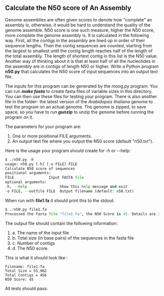 <h2> Calculate the N50 score of An Assembly</h2>

Genome assemblies are often given scores to denote how "complete" an assembly is, otherwise, it would be hard to understand the quality of the genome assemble. N50 score is one such measure, higher the N50 score, more complete the genome assembly is. It is calculated in the following way. First, all the contigs in the assembly are lined up in order of their sequence lengths. Then the contig sequences are counted, starting from the largest to smallest until the contig length reaches half of the length of the total assembly. The length of shortest contig in this list is the N50 value. Another way of thinking about it is that at least half of all the nucleotides in the assembly are in contigs of length N50 or higher.
Write a Python program **n50.py** that calculates the N50 score of input sequences into an output text file.

The inputs for this program can be generated by the moog.py program. You can run ***make fasta*** to create fasta files of variable sizes in this directory. You can then use these files for testing your program. There is also another file in the folder- the latest version of the *Arabidopsis thaliana* genome to test the program on an actual genome. The genome is zipped, to save space, so you have to run ***gunzip*** to unzip the genome before running the program on it.

The parameters for your program are:

1. One or more positional FILE arguments.
2. An output text file where you output the N50 score (default "n50.txt").

Here is the usage your program should create for -h or --help:

```python
$ ./n50.py -h
usage: n50.py [-h] [-o FILE] FILE
Calculate N50 score of sequences
positional arguments:
FILE 				Input FASTA file
optional arguments:
-h, --help               Show this help message and exit
-o FILE, --outfile FILE  Output filename (default: n50.txt)
```

When run with **file1.fa** it should print this to the stdout:

```python
$ ./n50.py file1.fa
Processed the fasta file "file1.fa", the N50 Score is 45. Details are in the "n50.txt".
```

The output file should contain the following information:

1. a. The name of the input file
2. b. Total size (in base pairs) of the sequences in the fasta file
3. c. Number of contigs
4. d. The N50 score.

This is what it should look like :

	Filename: file1.fa
	Total Size = 55,902
	Total Contigs = 456
	N50 Score: 45
All tests should pass: